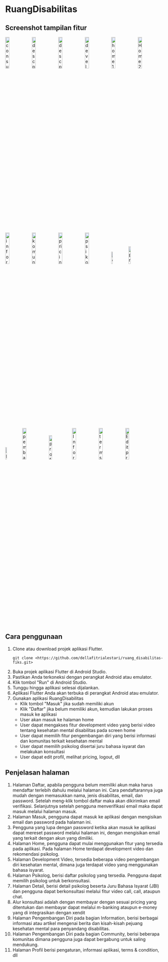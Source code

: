 # RuangDisabilitas

**Screenshot tampilan fitur** 
---
<img src="https://github.com/dellafitrialestari/ruang_disabilitas-fiks/assets/96574196/100acaf6-3356-4be8-8be0-8fd083c9bbe0" alt="consult" style="width: 16%">
<img src="https://github.com/dellafitrialestari/ruang_disabilitas-fiks/assets/96574196/4897a5da-1621-4e57-bcdb-f7e5b2683a9a" alt="desc psikolog(1)" style="width:16%">
<img src="https://github.com/dellafitrialestari/ruang_disabilitas-fiks/assets/96574196/be08761a-7b97-4397-810e-8c9ecd256aaa" alt="desc psikolog(2)" style="width:16%">
<img src="https://github.com/dellafitrialestari/ruang_disabilitas-fiks/assets/96574196/5756eee7-fd1f-4958-9826-a7b5b46cf1a6" alt="development video" style="width:16%">
<img src="https://github.com/dellafitrialestari/ruang_disabilitas-fiks/assets/96574196/f4662042-c00b-40dd-9c9d-c3661c2869e4" alt="home 1" style="width:16%">
<img src="https://github.com/dellafitrialestari/ruang_disabilitas-fiks/assets/96574196/9f62108f-9692-4821-b8f1-1d6cd69dca69" alt="Home 2" style="width:16%">
<img src="https://github.com/dellafitrialestari/ruang_disabilitas-fiks/assets/96574196/c7a23fec-e316-47c8-9295-0a2b815173c4" alt="informasi" style="width:16%">
<img src="https://github.com/dellafitrialestari/ruang_disabilitas-fiks/assets/96574196/a5f604be-c275-4e07-b5be-2ea6ddf7f41f" alt="komunitas" style="width:16%">
<img src="https://github.com/dellafitrialestari/ruang_disabilitas-fiks/assets/96574196/b5ae5777-e299-4faa-ba60-ff4062e778a7" alt="pricing(1)" style="width:16%">
<img src="https://github.com/dellafitrialestari/ruang_disabilitas-fiks/assets/96574196/fd938a09-87c4-4966-8039-34903172e091" alt="psikolog-list" style="width:16%">
<img src="https://github.com/dellafitrialestari/ruang_disabilitas-fiks/assets/96574196/1d43b64c-3b0d-4393-9548-9bd1433e95b6" alt="desc psikolog" style="width:10%">
<img src="https://github.com/dellafitrialestari/ruang_disabilitas-fiks/assets/96574196/bb670e9b-75fa-4bb4-b372-3ef6c8abe37b" alt="pricing" style="width:12%">
<img src="https://github.com/dellafitrialestari/ruang_disabilitas-fiks/assets/96574196/816b4867-6d28-4e42-87a8-0fb272226019" alt="pembayaran 2" style="width:10%">
<img src="https://github.com/dellafitrialestari/ruang_disabilitas-fiks/assets/96574196/881969a9-5168-4cb0-a240-9af99f7ae453" alt="pembayaran 1" style="width:16%">
<img src="https://github.com/dellafitrialestari/ruang_disabilitas-fiks/assets/96574196/6be50b84-6c99-4080-b6a7-e82c848aa173" alt="profil" style="width:14%">
<img src="https://github.com/dellafitrialestari/ruang_disabilitas-fiks/assets/96574196/2134b3fa-6342-4364-9821-271973be7f5e" alt="Information" style="width:16%">
<img src="https://github.com/dellafitrialestari/ruang_disabilitas-fiks/assets/96574196/88769030-abad-4f12-bc4d-bd40d97ffb12" alt="terms&condition" style="width:16%">
<img src="https://github.com/dellafitrialestari/ruang_disabilitas-fiks/assets/96574196/fd366270-9f39-4095-9375-afd5ad5b405b" alt="Edit profil" style="width:16%">

**Cara penggunaan** 
---
1. Clone atau download projek aplikasi Flutter.
   ```
   git clone <https://github.com/dellafitrialestari/ruang_disabilitas-fiks.git>
   ```
3. Buka projek aplikasi Flutter di Android Studio.
4. Pastikan Anda terkoneksi dengan perangkat Android atau emulator.
5. Klik tombol "Run" di Android Studio.
6. Tunggu hingga aplikasi selesai dijalankan.
7. Aplikasi Flutter Anda akan terbuka di perangkat Android atau emulator.
8. Gunakan aplikasi RuangDisabilitas
     * Klik tombol "Masuk" jika sudah memiliki akun
     * Klik "Daftar" jika belum memiliki akun, kemudian lakukan proses masuk ke aplikasi
     * User akan masuk ke halaman home
     * User dapat mengakses fitur development video yang berisi video tentang kesehatan mental disabilitas pada screen home
     * User dapat memilih fitur pengembangan diri yang berisi informasi dan komunitas terkait kesehatan mental
     * User dapat memilih psikolog disertai juru bahasa isyarat dan melakukan konsultasi
     * User dapat edit profil, melihat pricing, logout, dll

**Penjelasan halaman** 
---
1. Halaman Daftar, apabila pengguna belum memiliki akun maka harus mendaftar terlebih dahulu melalui halaman ini. Cara pendaftarannya juga mudah dengan memasukkan nama, jenis disabilitas, email, dan password. Setelah meng-klik tombol daftar maka akan dikirimkan email verifikasi. Selanjutnya setelah pengguna menverifikasi email maka dapat masuk melalui halaman masuk. 
2. Halaman Masuk, pengguna dapat masuk ke aplikasi dengan mengisikan email dan password pada halaman ini. 
3. Pengguna yang lupa dengan password ketika akan masuk ke aplikasi dapat mereset password melalui halaman ini, dengan mengisikan email yang terkait dengan akun yang dimiliki.
4. Halaman Home, pengguna dapat mulai menggunakan fitur yang tersedia pada aplikasi. Pada halaman Home terdapat development video dan rekomendasi psikolog. 
5. Halaman Development Video, tersedia beberapa video pengembangan diri kesehatan mental, dimana juga terdapat video yang menggunakan bahasa isyarat. 
6. Halaman Psikolog, berisi daftar psikolog yang tersedia. Pengguna dapat memilih psikolog untuk berkonsultasi. 
7. Halaman Detail, berisi detail psikolog beserta Juru Bahasa Isyarat (JBI) dan pengguna dapat berkonsultasi melalui fitur video call, call, ataupun chat. 
8. Alur konsultasi adalah dengan membayar dengan sesuai pricing yang ditentukan dan membayar dapat melalui m-banking ataupun e-money yang di integrasikan dengan xendit
9. Halaman Pengembangan Diri pada bagian Information, berisi berbagai informasi atau artikel mengenai berita dan kisah-kisah pejuang kesehatan mental para penyandang disabilitas. 
10. Halaman Pengembangan Diri pada bagian Community, berisi beberapa komunitas dimana pengguna juga dapat bergabung untuk saling mendukung. 
11. Halaman Profil berisi pengaturan, informasi aplikasi, terms & condition, dll
